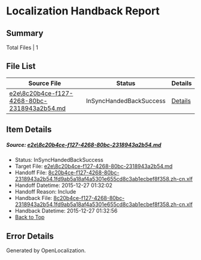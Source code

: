 # <a name='report-top'></a> Localization Handback Report

## Summary
 Total Files | 1

## File List
 Source File | Status | Details 
 ----------- | ------ | ------- 
 [e2e\8c20b4ce-f127-4268-80bc-2318943a2b54.md](https://github.com/OpenLocalizationTest/oltest/blob/f124dd7dc41a052c750ad9dd86797aadd7789764/e2e/8c20b4ce-f127-4268-80bc-2318943a2b54.md) | InSyncHandedBackSuccess | [Details](#8f37d67253a178eb648c75370a6418f2cb231e635)

## Item Details
##### <a name='8f37d67253a178eb648c75370a6418f2cb231e635'></a> Source: [e2e\8c20b4ce-f127-4268-80bc-2318943a2b54.md](https://github.com/OpenLocalizationTest/oltest/blob/f124dd7dc41a052c750ad9dd86797aadd7789764/e2e/8c20b4ce-f127-4268-80bc-2318943a2b54.md)
* Status: InSyncHandedBackSuccess
* Target File: [e2e\8c20b4ce-f127-4268-80bc-2318943a2b54.md](https://github.com/OpenLocalizationTestOrg/oltest.zh-cn/blob/89c73a41b3f390e9ee420adf3ecf69077a4dfa72/e2e/8c20b4ce-f127-4268-80bc-2318943a2b54.md)
* Handoff File: [8c20b4ce-f127-4268-80bc-2318943a2b54.1fd9ab5a18af4a5301e655cd8c3ab1ecbef8f358.zh-cn.xlf](https://github.com/OpenLocalizationTestOrg/olhandoff/blob/100b6c5fc6d3b1b62ad2a86dbb2f7335b00f13c7/ol-handoff/OpenLocalizationTestOrg/oltest.zh-cn/qimu/8c20b4ce-f127-4268-80bc-2318943a2b54.1fd9ab5a18af4a5301e655cd8c3ab1ecbef8f358.zh-cn.xlf)
* Handoff Datetime: 2015-12-27 01:32:02
* Handoff Reason: Include
* Handback File: [8c20b4ce-f127-4268-80bc-2318943a2b54.1fd9ab5a18af4a5301e655cd8c3ab1ecbef8f358.zh-cn.xlf](https://github.com/OpenLocalizationTestOrg/olhandback/blob/9510e8af26688c4d7fd33b00fdc64885fe1c5191/ol-handback/OpenLocalizationTestOrg/oltest.zh-cn/qimu/8c20b4ce-f127-4268-80bc-2318943a2b54.1fd9ab5a18af4a5301e655cd8c3ab1ecbef8f358.zh-cn.xlf)
* Handback Datetime: 2015-12-27 01:32:56
* [Back to Top](#report-top)


## Error Details

Generated by OpenLocalization.
